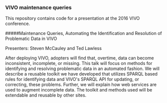 ### VIVO maintenance queries

This repository contains code for a presentation at the 2016 VIVO conference.

#####Maintenance Queries, Automating the Identification and Resolution of
Problematic Data in VIVO

Presenters: Steven McCauley and Ted Lawless

After deploying VIVO, adopters will find that, overtime, data can become inconsistent, incomplete, or missing. This talk will focus on methods for identifying and resolving problematic data in an automated fashion. We will describe a reusable toolkit we have developed that utilizes SPARQL based rules for identifying data and VIVO's SPARQL API for updating, or correcting, these problems. Further, we will explain how web services are used to augment incomplete data. The toolkit and methods used will be extendable and reusable by other sites.
